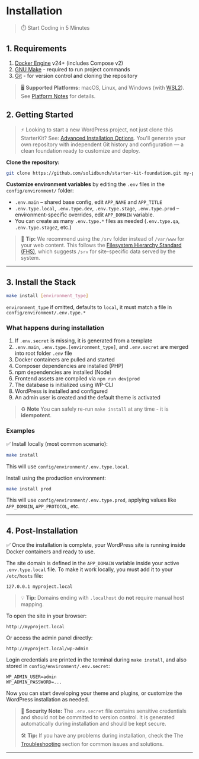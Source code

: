 # Installation

> ⏱️ Start Coding in 5 Minutes

## 1. Requirements

1. [Docker Engine](https://docs.docker.com/engine/install/) v24+ (includes Compose v2)
2. [GNU Make](https://www.gnu.org/software/make/) - required to run project commands
3. [Git](https://git-scm.com/downloads) - for version control and cloning the repository

> 🖥️ **Supported Platforms:** macOS, Linux, and Windows (with [WSL2](https://learn.microsoft.com/en-us/windows/wsl/install)). See [Platform Notes](platforms.md) for details.

## 2. Getting Started

> ⚡️ Looking to start a new WordPress project, not just clone this StarterKit? See: [Advanced Installation Options](install-advanced.md). You'll generate your own repository with independent Git history and configuration — a clean foundation ready to customize and deploy.


**Clone the repository:**

```bash
git clone https://github.com/solidbunch/starter-kit-foundation.git my-project
```

**Customize environment variables** by editing the `.env` files in the `config/environment/` folder:

* `.env.main` – shared base config, edit `APP_NAME` and `APP_TITLE`
* `.env.type.local`, `.env.type.dev`, `.env.type.stage`, `.env.type.prod` – environment-specific overrides, edit `APP_DOMAIN` variable.
* You can create as many `.env.type.*` files as needed (`.env.type.qa`, `.env.type.stage2`, etc.)

> 📁 **Tip:** We recommend using the `/srv` folder instead of `/var/www` for your web content.
> This follows the [Filesystem Hierarchy Standard (FHS)](https://refspecs.linuxfoundation.org/FHS_3.0/fhs/ch03s17.html), which suggests `/srv` for site-specific data served by the system.

---

## 3. Install the Stack

```bash
make install [environment_type]
```

`environment_type` if omitted, defaults to `local`, it must match a file in `config/environment/.env.type.*`

### What happens during installation

1. If `.env.secret` is missing, it is generated from a template
2. `.env.main`, `.env.type.[environment_type]`, and `.env.secret` are merged into root folder `.env` file
3. Docker containers are pulled and started
4. Composer dependencies are installed (PHP)
5. npm dependencies are installed (Node)
6. Frontend assets are compiled via `npm run dev|prod`
7. The database is initialized using WP-CLI
8. WordPress is installed and configured
9. An admin user is created and the default theme is activated

> ♻️ **Note** You can safely re-run `make install` at any time - it is **idempotent**.

### Examples

✅ Install locally (most common scenario):

```bash
make install
```

This will use `config/environment/.env.type.local`.

Install using the production environment:

```bash
make install prod
```

This will use `config/environment/.env.type.prod`, applying values like `APP_DOMAIN`, `APP_PROTOCOL`, etc.

---

## 4. Post-Installation

✅ Once the installation is complete, your WordPress site is running inside Docker containers and ready to use.

The site domain is defined in the `APP_DOMAIN` variable inside your active `.env.type.local` file.
To make it work locally, you must add it to your `/etc/hosts` file:

```plaintext
127.0.0.1 myproject.local
```

> 💡 **Tip:** Domains ending with `.localhost` do **not** require manual host mapping.

To open the site in your browser:

```
http://myproject.local
```

Or access the admin panel directly:

```
http://myproject.local/wp-admin
```

Login credentials are printed in the terminal during `make install`, and also stored in `config/environment/.env.secret`:

```dotenv
WP_ADMIN_USER=admin
WP_ADMIN_PASSWORD=...
```

Now you can start developing your theme and plugins, or customize the WordPress installation as needed.

> 🔐 **Security Note:** The `.env.secret` file contains sensitive credentials and should not be committed to version control. It is generated automatically during installation and should be kept secure.
>
> 🛠️ **Tip:** If you have any problems during installation, check the The [Troubleshooting](troubleshooting.md) section for common issues and solutions.

---
